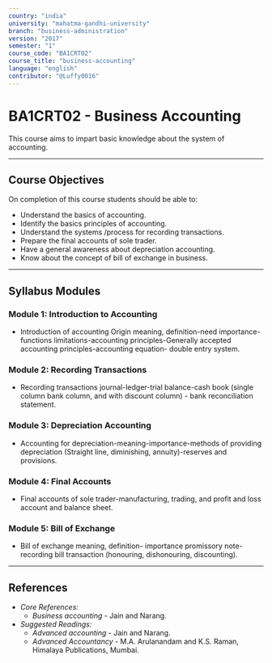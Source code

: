 ```yaml
---
country: "india"
university: "mahatma-gandhi-university"
branch: "business-administration"
version: "2017"
semester: "1"
course_code: "BA1CRT02"
course_title: "business-accounting"
language: "english"
contributor: "@Luffy0016"
---
```

# BA1CRT02 - Business Accounting

This course aims to impart basic knowledge about the system of accounting.

---
## Course Objectives

On completion of this course students should be able to:
* Understand the basics of accounting.
* Identify the basics principles of accounting.
* Understand the systems /process for recording transactions.
* Prepare the final accounts of sole trader.
* Have a general awareness about depreciation accounting.
* Know about the concept of bill of exchange in business.

---
## Syllabus Modules

### Module 1: Introduction to Accounting
* Introduction of accounting Origin meaning, definition-need importance-functions limitations-accounting principles-Generally accepted accounting principles-accounting equation- double entry system.

### Module 2: Recording Transactions
* Recording transactions journal-ledger-trial balance-cash book (single column bank column, and with discount column) - bank reconciliation statement.

### Module 3: Depreciation Accounting
* Accounting for depreciation-meaning-importance-methods of providing depreciation (Straight line, diminishing, annuity)-reserves and provisions.

### Module 4: Final Accounts
* Final accounts of sole trader-manufacturing, trading, and profit and loss account and balance sheet.

### Module 5: Bill of Exchange
* Bill of exchange meaning, definition- importance promissory note-recording bill transaction (honouring, dishonouring, discounting).

---
## References
* *Core References:*
    * *Business accounting* - Jain and Narang.
* *Suggested Readings:*
    * *Advanced accounting* - Jain and Narang.
    * *Advanced Accountancy* - M.A. Arulanandam and K.S. Raman, Himalaya Publications, Mumbai.